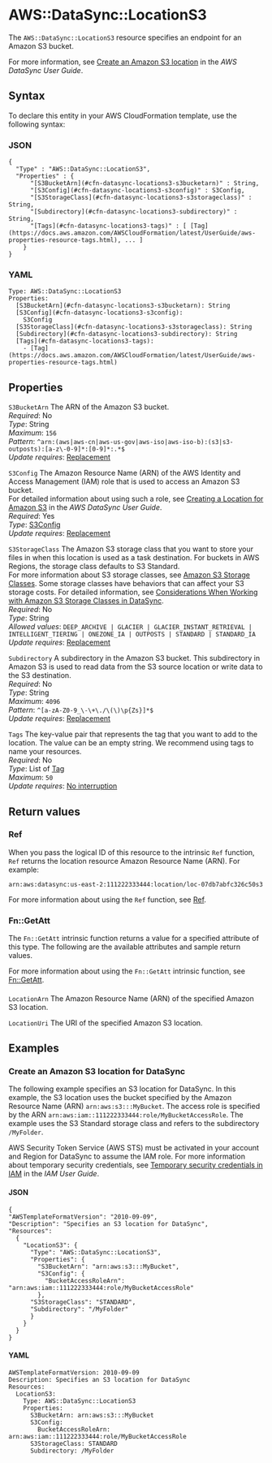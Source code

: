# AWS::DataSync::LocationS3<a name="aws-resource-datasync-locations3"></a>

The `AWS::DataSync::LocationS3` resource specifies an endpoint for an Amazon S3 bucket\.

For more information, see [Create an Amazon S3 location](https://docs.aws.amazon.com/datasync/latest/userguide/create-locations-cli.html#create-location-s3-cli) in the _AWS DataSync User Guide_\.

## Syntax<a name="aws-resource-datasync-locations3-syntax"></a>

To declare this entity in your AWS CloudFormation template, use the following syntax:

### JSON<a name="aws-resource-datasync-locations3-syntax.json"></a>

```
{
  "Type" : "AWS::DataSync::LocationS3",
  "Properties" : {
      "[S3BucketArn](#cfn-datasync-locations3-s3bucketarn)" : String,
      "[S3Config](#cfn-datasync-locations3-s3config)" : S3Config,
      "[S3StorageClass](#cfn-datasync-locations3-s3storageclass)" : String,
      "[Subdirectory](#cfn-datasync-locations3-subdirectory)" : String,
      "[Tags](#cfn-datasync-locations3-tags)" : [ [Tag](https://docs.aws.amazon.com/AWSCloudFormation/latest/UserGuide/aws-properties-resource-tags.html), ... ]
    }
}
```

### YAML<a name="aws-resource-datasync-locations3-syntax.yaml"></a>

```
Type: AWS::DataSync::LocationS3
Properties:
  [S3BucketArn](#cfn-datasync-locations3-s3bucketarn): String
  [S3Config](#cfn-datasync-locations3-s3config):
    S3Config
  [S3StorageClass](#cfn-datasync-locations3-s3storageclass): String
  [Subdirectory](#cfn-datasync-locations3-subdirectory): String
  [Tags](#cfn-datasync-locations3-tags):
    - [Tag](https://docs.aws.amazon.com/AWSCloudFormation/latest/UserGuide/aws-properties-resource-tags.html)
```

## Properties<a name="aws-resource-datasync-locations3-properties"></a>

`S3BucketArn` <a name="cfn-datasync-locations3-s3bucketarn"></a>
The ARN of the Amazon S3 bucket\.  
_Required_: No  
_Type_: String  
_Maximum_: `156`  
_Pattern_: `^arn:(aws|aws-cn|aws-us-gov|aws-iso|aws-iso-b):(s3|s3-outposts):[a-z\-0-9]*:[0-9]*:.*$`  
_Update requires_: [Replacement](https://docs.aws.amazon.com/AWSCloudFormation/latest/UserGuide/using-cfn-updating-stacks-update-behaviors.html#update-replacement)

`S3Config` <a name="cfn-datasync-locations3-s3config"></a>
The Amazon Resource Name \(ARN\) of the AWS Identity and Access Management \(IAM\) role that is used to access an Amazon S3 bucket\.  
For detailed information about using such a role, see [Creating a Location for Amazon S3](https://docs.aws.amazon.com/datasync/latest/userguide/working-with-locations.html#create-s3-location) in the _AWS DataSync User Guide_\.  
_Required_: Yes  
_Type_: [S3Config](aws-properties-datasync-locations3-s3config.md)  
_Update requires_: [Replacement](https://docs.aws.amazon.com/AWSCloudFormation/latest/UserGuide/using-cfn-updating-stacks-update-behaviors.html#update-replacement)

`S3StorageClass` <a name="cfn-datasync-locations3-s3storageclass"></a>
The Amazon S3 storage class that you want to store your files in when this location is used as a task destination\. For buckets in AWS Regions, the storage class defaults to S3 Standard\.  
For more information about S3 storage classes, see [Amazon S3 Storage Classes](http://aws.amazon.com/s3/storage-classes/)\. Some storage classes have behaviors that can affect your S3 storage costs\. For detailed information, see [Considerations When Working with Amazon S3 Storage Classes in DataSync](https://docs.aws.amazon.com/datasync/latest/userguide/create-s3-location.html#using-storage-classes)\.  
_Required_: No  
_Type_: String  
_Allowed values_: `DEEP_ARCHIVE | GLACIER | GLACIER_INSTANT_RETRIEVAL | INTELLIGENT_TIERING | ONEZONE_IA | OUTPOSTS | STANDARD | STANDARD_IA`  
_Update requires_: [Replacement](https://docs.aws.amazon.com/AWSCloudFormation/latest/UserGuide/using-cfn-updating-stacks-update-behaviors.html#update-replacement)

`Subdirectory` <a name="cfn-datasync-locations3-subdirectory"></a>
A subdirectory in the Amazon S3 bucket\. This subdirectory in Amazon S3 is used to read data from the S3 source location or write data to the S3 destination\.  
_Required_: No  
_Type_: String  
_Maximum_: `4096`  
_Pattern_: `^[a-zA-Z0-9_\-\+\./\(\)\p{Zs}]*$`  
_Update requires_: [Replacement](https://docs.aws.amazon.com/AWSCloudFormation/latest/UserGuide/using-cfn-updating-stacks-update-behaviors.html#update-replacement)

`Tags` <a name="cfn-datasync-locations3-tags"></a>
The key\-value pair that represents the tag that you want to add to the location\. The value can be an empty string\. We recommend using tags to name your resources\.  
_Required_: No  
_Type_: List of [Tag](https://docs.aws.amazon.com/AWSCloudFormation/latest/UserGuide/aws-properties-resource-tags.html)  
_Maximum_: `50`  
_Update requires_: [No interruption](https://docs.aws.amazon.com/AWSCloudFormation/latest/UserGuide/using-cfn-updating-stacks-update-behaviors.html#update-no-interrupt)

## Return values<a name="aws-resource-datasync-locations3-return-values"></a>

### Ref<a name="aws-resource-datasync-locations3-return-values-ref"></a>

When you pass the logical ID of this resource to the intrinsic `Ref` function, `Ref` returns the location resource Amazon Resource Name \(ARN\)\. For example:

`arn:aws:datasync:us-east-2:111222333444:location/loc-07db7abfc326c50s3`

For more information about using the `Ref` function, see [Ref](https://docs.aws.amazon.com/AWSCloudFormation/latest/UserGuide/intrinsic-function-reference-ref.html)\.

### Fn::GetAtt<a name="aws-resource-datasync-locations3-return-values-fn--getatt"></a>

The `Fn::GetAtt` intrinsic function returns a value for a specified attribute of this type\. The following are the available attributes and sample return values\.

For more information about using the `Fn::GetAtt` intrinsic function, see [Fn::GetAtt](https://docs.aws.amazon.com/AWSCloudFormation/latest/UserGuide/intrinsic-function-reference-getatt.html)\.

#### <a name="aws-resource-datasync-locations3-return-values-fn--getatt-fn--getatt"></a>

`LocationArn` <a name="LocationArn-fn::getatt"></a>
The Amazon Resource Name \(ARN\) of the specified Amazon S3 location\.

`LocationUri` <a name="LocationUri-fn::getatt"></a>
The URI of the specified Amazon S3 location\.

## Examples<a name="aws-resource-datasync-locations3--examples"></a>

### Create an Amazon S3 location for DataSync<a name="aws-resource-datasync-locations3--examples--Create_an_Amazon_S3_location_for_DataSync"></a>

The following example specifies an S3 location for DataSync\. In this example, the S3 location uses the bucket specified by the Amazon Resource Name \(ARN\) `arn:aws:s3:::MyBucket`\. The access role is specified by the ARN `arn:aws:iam::111222333444:role/MyBucketAccessRole`\. The example uses the S3 Standard storage class and refers to the subdirectory `/MyFolder`\.

AWS Security Token Service \(AWS STS\) must be activated in your account and Region for DataSync to assume the IAM role\. For more information about temporary security credentials, see [Temporary security credentials in IAM](https://docs.aws.amazon.com/IAM/latest/UserGuide/id_credentials_temp.html) in the _IAM User Guide_\.

#### JSON<a name="aws-resource-datasync-locations3--examples--Create_an_Amazon_S3_location_for_DataSync--json"></a>

```
{
"AWSTemplateFormatVersion": "2010-09-09",
"Description": "Specifies an S3 location for DataSync",
"Resources":
  {
    "LocationS3": {
      "Type": "AWS::DataSync::LocationS3",
      "Properties": {
        "S3BucketArn": "arn:aws:s3:::MyBucket",
        "S3Config": {
          "BucketAccessRoleArn": "arn:aws:iam::111222333444:role/MyBucketAccessRole"
        },
      "S3StorageClass": "STANDARD",
      "Subdirectory": "/MyFolder"
      }
    }
  }
}
```

#### YAML<a name="aws-resource-datasync-locations3--examples--Create_an_Amazon_S3_location_for_DataSync--yaml"></a>

```
AWSTemplateFormatVersion: 2010-09-09
Description: Specifies an S3 location for DataSync
Resources:
  LocationS3:
    Type: AWS::DataSync::LocationS3
    Properties:
      S3BucketArn: arn:aws:s3:::MyBucket
      S3Config:
        BucketAccessRoleArn: arn:aws:iam::111222333444:role/MyBucketAccessRole
      S3StorageClass: STANDARD
      Subdirectory: /MyFolder
```

